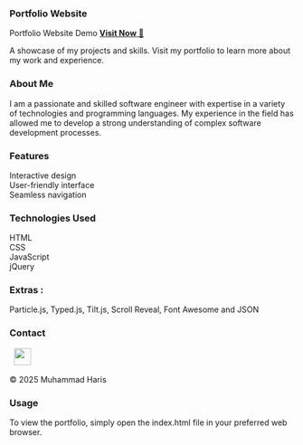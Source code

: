 ### Portfolio Website
Portfolio Website Demo
<a href="https://mharis404.github.io/Portfolio/" target="_blank">**Visit Now** 🚀</a>

A showcase of my projects and skills. Visit my portfolio to learn more about my work and experience.

### About Me
I am a passionate and skilled software engineer with expertise in a variety of technologies and programming languages. My experience in the field has allowed me to develop a strong understanding of complex software development processes.

### Features
Interactive design<br>
User-friendly interface<br>
Seamless navigation

### Technologies Used
HTML<br>
CSS<br>
JavaScript<br>
jQuery

### Extras : 
Particle.js, Typed.js, Tilt.js, Scroll Reveal, Font Awesome and JSON

### Contact
&nbsp;&nbsp;<a href="https://www.linkedin.com/in/talha-mahmoud/"><img src="https://www.felberpr.com/wp-content/uploads/linkedin-logo.png" width="30"></img></a>

       
© 2025 Muhammad Haris

### Usage
To view the portfolio, simply open the index.html file in your preferred web browser.
